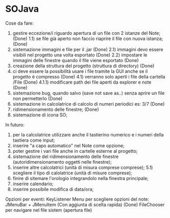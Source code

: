 # SOJava
Cose da fare:

1) gestire eccezione/i riguardo apertura di un file con 2 istanze del Note; (Done)
1.1) se file già aperto non faccio riaprire il file con nuova istanza; (Done)
2) sistemazione immagini e file per il .jar (Done)
2.1) immagini devo essere visibili nel progetto una volta esportato (Done)
2.2) impostare le immagini delle finestre quando il file viene esportato (Done)
3) creazione della struttura del progetto (struttura di directory) (Done)
4) ci deve essere la possibilità usare i file tramite la GUI anche se il progetto è compresso (Done)
4.1) verranno solo aperti i file della cartella /File (Done)
4.1.1)  modificare path dei file aperti da explorer e note (Done)
5) sistemazione bug, quando salvo (save not save as..) senza aprire un file non permetterlo (Done)
6) sistemazione in calcolatrice di calcolo di numeri periodici es: 3/7 (Done)
7) ridimensionamento delle finestre; (Done)
8) sistemazione di icona SO;

In futuro:

1) per la calcolatrice utilizzare anche il tastierino numerico e i numeri della tastiera come input;
2) inserire "a capo automatico" nel Note come opzione;
3) poter gestire i vari file anche in cartelle esterne al progetto;
4) sistemazione del ridimensionamento delle finestre (autoridimensionamento oggetti nelle finestre);
5) inserire altre calcolatrici (unità di misura comprese comprese);
5.1) scegliere il tipo di calolatrice (unità di misure comprese);
6) finire di sitemare l'orologio integrandolo nella finestra principale;
7) inserire calendario;
8) inserire possibile modifica di data/ora;

Opzioni per eventi: KeyListener
Menu per scegliere opzioni del note: JMenuBar + JMenuItem (Con aggiunta di scelta rapida) (Done)
FileChooser per navigare nel file sistem (apertura file)

